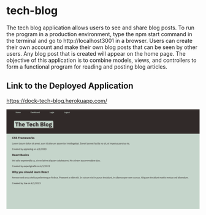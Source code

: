 # tech-blog

The tech blog application allows users to see and share blog posts. To run the program in a production environment, type the npm start command in the terminal and go to http://localhost3001 in a browser. Users can create their own account and make their own blog posts that can be seen by other users. Any blog post that is created will appear on the home page. The objective of this application is to combine models, views, and controllers to form a functional program for reading and posting blog articles.

## Link to the Deployed Application

https://dock-tech-blog.herokuapp.com/

![Screenshot of part of the webpage](./images/tech-blog-screenshot2023-06-01.png)